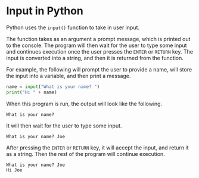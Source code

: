 # Input in Python
Python uses the `input()` function to take in user input.

The function takes as an argument a prompt message, which is printed out to the console. The program will then wait for the user to type some input and continues execution once the user presses the `ENTER` or `RETURN` key. The input is converted into a string, and then it is returned from the function. 

For example, the following will prompt the user to provide a name, will store the input into a variable, and then print a message.
```py
name = input("What is your name? ")
print("Hi " + name)
```

When this program is run, the output will look like the following.
```
What is your name?
```

It will then wait for the user to type some input.
```
What is your name? Joe
```

After pressing the `ENTER` or `RETURN` key, it will accept the input, and return it as a string. Then the rest of the program will continue execution.
```
What is your name? Joe
Hi Joe
```
